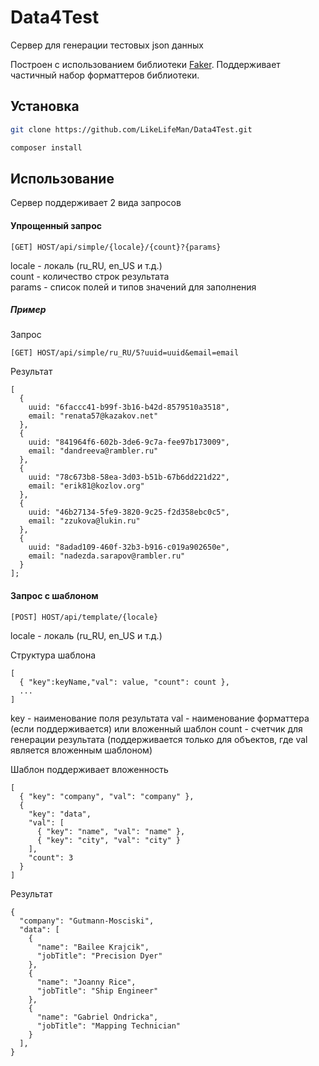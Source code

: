 # Data4Test

Сервер для генерации тестовых json данных

Построен с использованием библиотеки [Faker](https://github.com/fzaninotto/Faker). Поддерживает частичный набор форматтеров библиотеки.

## Установка

```sh
git clone https://github.com/LikeLifeMan/Data4Test.git

composer install
```

## Использование

Сервер поддерживает 2 вида запросов

#### Упрощенный запрос

```
[GET] HOST/api/simple/{locale}/{count}?{params}
```

locale - локаль (ru_RU, en_US и т.д.)<br>
count - количество строк результата<br>
params - список полей и типов значений для заполнения

##### Пример

Запрос

```
[GET] HOST/api/simple/ru_RU/5?uuid=uuid&email=email
```

Результат

```
[
  {
    uuid: "6faccc41-b99f-3b16-b42d-8579510a3518",
    email: "renata57@kazakov.net"
  },
  {
    uuid: "841964f6-602b-3de6-9c7a-fee97b173009",
    email: "dandreeva@rambler.ru"
  },
  {
    uuid: "78c673b8-58ea-3d03-b51b-67b6dd221d22",
    email: "erik81@kozlov.org"
  },
  {
    uuid: "46b27134-5fe9-3820-9c25-f2d358ebc0c5",
    email: "zzukova@lukin.ru"
  },
  {
    uuid: "8adad109-460f-32b3-b916-c019a902650e",
    email: "nadezda.sarapov@rambler.ru"
  }
];
```

#### Запрос с шаблоном

```
[POST] HOST/api/template/{locale}
```

locale - локаль (ru_RU, en_US и т.д.)

Структура шаблона

```
[
  { "key":keyName,"val": value, "count": count },
  ...
]
```

key - наименование поля результата
val - наименование форматтера (если поддерживается) или вложенный шаблон
count - счетчик для генерации результата (поддерживается только для объектов, где val является вложенным шаблоном)

Шаблон поддерживает вложенность

```
[
  { "key": "company", "val": "company" },
  {
    "key": "data",
    "val": [
      { "key": "name", "val": "name" },
      { "key": "city", "val": "city" }
    ],
    "count": 3
  }
]
```

Результат

```
{
  "company": "Gutmann-Mosciski",
  "data": [
    {
      "name": "Bailee Krajcik",
      "jobTitle": "Precision Dyer"
    },
    {
      "name": "Joanny Rice",
      "jobTitle": "Ship Engineer"
    },
    {
      "name": "Gabriel Ondricka",
      "jobTitle": "Mapping Technician"
    }
  ],
}
```
